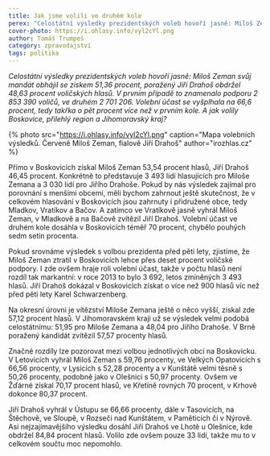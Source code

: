 ```yaml
---
title: Jak jsme volili ve druhém kole
perex: "Celostátní výsledky prezidentských voleb hovoří jasně: Miloš Zeman svůj mandát obhájil se ziskem 51,36 procent, poražený Jiří Drahoš obdržel 48,63 procent voličských hlasů. Volební účast se vyšplhala na 66,6 procent. A jak volily Boskovice, přilehlý region a Jihomoravský kraj?"
cover-photo: https://i.ohlasy.info/vyl2cYl.png
author: Tomáš Trumpeš
category: zpravodajství
tags: politika
---
```


*Celostátní výsledky prezidentských voleb hovoří jasně: Miloš Zeman svůj mandát obhájil se ziskem 51,36 procent, poražený Jiří Drahoš obdržel 48,63 procent voličských hlasů. V prvním případě to znamenalo podporu 2 853 390 voličů, ve druhém 2 701 206. Volební účast se vyšplhala na 66,6 procent, tedy takřka o pět procent více než v prvním kole. A jak volily Boskovice, přilehlý region a Jihomoravský kraj?*

{% photo src="https://i.ohlasy.info/vyl2cYl.png" caption="Mapa volebních výsledků. Červeně Miloš Zeman, fialově Jiří Drahoš" author="irozhlas.cz" %}

Přímo v Boskovicích získal Miloš Zeman 53,54 procent hlasů, Jiří Drahoš 46,45 procent. Konkrétně to představuje 3 493 lidí hlasujících pro Miloše Zemana a 3 030 lidí pro Jiřího Drahoše. Pokud by nás výsledek zajímal pro porovnání s menšími obcemi, měli bychom zahrnout ještě skutečnost, že v celkovém hlasování v Boskovicích jsou zahrnuty i přidružené obce, tedy Mladkov, Vratíkov a Bačov. A zatímco ve Vratíkově jasně vyhrál Miloš Zeman, v Mladkově a na Bačově zvítězil Jiří Drahoš. Volební účast ve druhém kole dosáhla v Boskovicích téměř 70 procent, chybělo pouhých sedm setin procenta.

Pokud srovnáme výsledek s volbou prezidenta před pěti lety, zjistíme, že Miloš Zeman ztratil v Boskovicích lehce přes deset procent voličské podpory. I zde ovšem hraje roli volební účast, takže v počtu hlasů není rozdíl tak markantní: v roce 2013 to bylo 3 692, letos zmíněných 3 493 hlasů. Jiří Drahoš dokázal v Boskovicích získat o více než 900 hlasů víc než před pěti lety Karel Schwarzenberg.

Na okresní úrovni je vítězství Miloše Zemana ještě o něco vyšší, získal zde 57,12 procent hlasů. V Jihomoravském kraji už se výsledek velmi podobá celostátnímu: 51,95 pro Miloše Zemana a 48,04 pro Jiřího Drahoše. V Brně poražený kandidát zvítězil 57,57 procenty hlasů.

Značné rozdíly lze pozorovat mezi volbou jednotlivých obcí na Boskovicku. V Letovicích vyhrál Miloš Zeman s 59,76 procenty, ve Velkých Opatovicích s 66,56 procenty, v Lysicích s 52,28 procenty a v Kunštátě velmi těsně s 50,26 procenty, podobně jako v Olešnici s 50,97 procenty. Ovšem ve Žďárné získal 70,17 procent hlasů, ve Křetíně rovných 70 procent, v Krhově dokonce 80,37 procent.

Jiří Drahoš vyhrál v Ústupu se 66,66 procenty, dále v Tasovicích, na Štěchově, ve Sloupě, v Rozseči nad Kunštátem, v Paměticích či v Nýrově. Asi nejzajímavějšího výsledku dosáhl Jiří Drahoš ve Lhotě u Olešnice, kde obdržel 84,84 procent hlasů. Volilo zde ovšem pouze 33 lidí, takže mu to v celkovém součtu moc nepomohlo.
